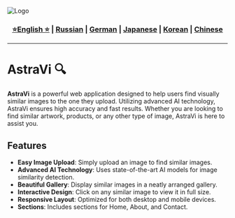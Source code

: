 ![Logo](https://github.com/Solrikk/AstraVi/blob/main/assets/images/manul.png)

<div align="center">
  <h3>
    <a href="https://github.com/Solrikk/AstraVi/blob/main/README.md">⭐English ⭐</a> |
    <a href="https://github.com/Solrikk/AstraVi/blob/main/README_RU.md">Russian</a> |
    <a href="https://github.com/Solrikk/AstraVi/blob/main/README_GE.md">German</a> |
    <a href="https://github.com/Solrikk/AstraVi/blob/main/README_JP.md">Japanese</a> |
    <a href="README_KR.md">Korean</a> |
    <a href="README_CN.md">Chinese</a>
  </h3>
</div>

-----------------

# AstraVi 🔍

**AstraVi** is a powerful web application designed to help users find visually similar images to the one they upload. Utilizing advanced AI technology, AstraVi ensures high accuracy and fast results. Whether you are looking to find similar artwork, products, or any other type of image, AstraVi is here to assist you.

## Features

- **Easy Image Upload**: Simply upload an image to find similar images.
- **Advanced AI Technology**: Uses state-of-the-art AI models for image similarity detection.
- **Beautiful Gallery**: Display similar images in a neatly arranged gallery.
- **Interactive Design**: Click on any similar image to view it in full size.
- **Responsive Layout**: Optimized for both desktop and mobile devices.
- **Sections**: Includes sections for Home, About, and Contact.
